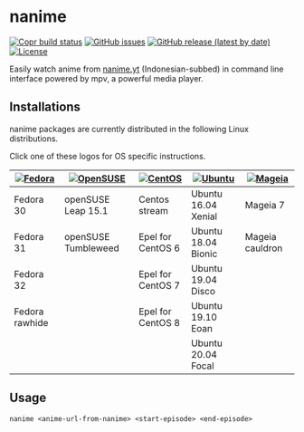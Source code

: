 # nanime

[![Copr build status](https://copr.fedorainfracloud.org/coprs/didiksupriadi41/nanime/package/nanime/status_image/last_build.png)](https://copr.fedorainfracloud.org/coprs/didiksupriadi41/nanime/package/nanime/)
[![GitHub issues](https://img.shields.io/github/issues/didiksupriadi41/nanime?style=flat-square)](https://github.com/didiksupriadi41/nanime/issues)
[![GitHub release (latest by date)](https://img.shields.io/github/v/release/didiksupriadi41/nanime?style=flat-square)](https://github.com/didiksupriadi41/nanime/releases/tag/0.3)
[![License](https://img.shields.io/github/license/didiksupriadi41/nanime?style=flat-square)](https://github.com/didiksupriadi41/nanime/blob/develop/LICENSE)

Easily watch anime from [nanime.yt](https://nanime.yt) (Indonesian-subbed) in command line interface powered by mpv, a powerful media player.

## Installations

nanime packages are currently distributed in the following Linux distributions.

Click one of these logos for OS specific instructions.

| [![Fedora](https://i.imgur.com/GUeW8ka.png)](https://copr.fedorainfracloud.org/coprs/didiksupriadi41/nanime/package/nanime/) | [![OpenSUSE](https://i.imgur.com/1XQLuGI.png)](https://copr.fedorainfracloud.org/coprs/didiksupriadi41/nanime/package/nanime/) | [![CentOS](https://i.imgur.com/5jlIp5P.png)](https://copr.fedorainfracloud.org/coprs/didiksupriadi41/nanime/package/nanime/) | [![Ubuntu](https://i.imgur.com/nbZKSjt.png)](https://launchpad.net/~didiksupriadi41/+archive/ubuntu/nanime) | [![Mageia](https://i.imgur.com/xUq8MLZ.png)](https://copr.fedorainfracloud.org/coprs/didiksupriadi41/nanime/package/nanime/) |
|---|---|---|---|---|
| Fedora 30 | openSUSE Leap 15.1 | Centos stream | Ubuntu 16.04 Xenial | Mageia 7 |
| Fedora 31 | openSUSE Tumbleweed | Epel for CentOS 6 | Ubuntu 18.04 Bionic | Mageia cauldron |
| Fedora 32 |  | Epel for CentOS 7 | Ubuntu 19.04 Disco |  |
| Fedora rawhide |  | Epel for CentOS 8 | Ubuntu 19.10 Eoan   |   |
|   |   |   | Ubuntu 20.04 Focal |   |

## Usage

```
nanime <anime-url-from-nanime> <start-episode> <end-episode>
```
